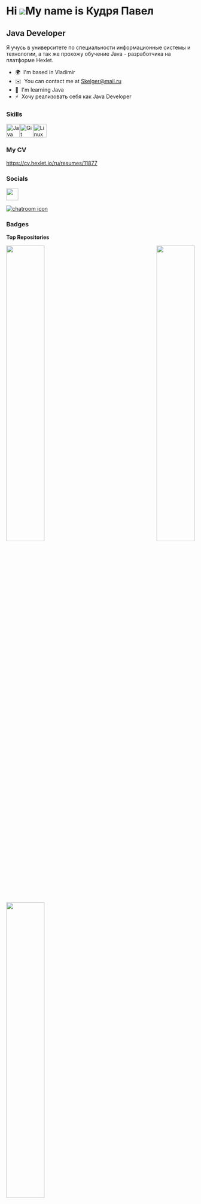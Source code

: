Hi ![](https://user-images.githubusercontent.com/18350557/176309783-0785949b-9127-417c-8b55-ab5a4333674e.gif)My name is Кудря Павел
===================================================================================================================================

Java Developer
--------------

Я учусь в университете по специальности информационные системы и технологии, а так же прохожу обучение Java - разработчика на платформе Hexlet.

* 🌍  I'm based in Vladimir
* ✉️  You can contact me at [Skelger@mail.ru](mailto:Skelger@mail.ru)
* 🧠  I'm learning Java
* ⚡  Хочу реализовать себя как Java Developer

### Skills


<p align="left">
<a href="https://www.oracle.com/java/" target="_blank" rel="noreferrer"><img src="https://raw.githubusercontent.com/danielcranney/readme-generator/main/public/icons/skills/java-colored.svg" width="36" height="36" alt="Java" /></a><a href="https://git-scm.com/" target="_blank" rel="noreferrer"><img src="https://raw.githubusercontent.com/danielcranney/readme-generator/main/public/icons/skills/git-colored.svg" width="36" height="36" alt="Git" /></a><a href="https://www.linux.org" target="_blank" rel="noreferrer"><img src="https://raw.githubusercontent.com/danielcranney/readme-generator/main/public/icons/skills/linux-colored.svg" width="36" height="36" alt="Linux" /></a>
</p>

### My CV

https://cv.hexlet.io/ru/resumes/11877

### Socials

<p align="left"> <a href="https://www.github.com/Kudrya33" target="_blank" rel="noreferrer"> <picture> <source media="(prefers-color-scheme: dark)" srcset="https://raw.githubusercontent.com/danielcranney/readme-generator/main/public/icons/socials/github-dark.svg" /> <source media="(prefers-color-scheme: light)" srcset="https://raw.githubusercontent.com/danielcranney/readme-generator/main/public/icons/socials/github.svg" /> <img src="https://raw.githubusercontent.com/danielcranney/readme-generator/main/public/icons/socials/github.svg" width="32" height="32" /> </picture> </a></p>

[![chatroom icon](https://patrolavia.github.io/telegram-badge/chat.png)](http://t.me/FixKPA)

### Badges

<b>Top Repositories</b>

<div width="100%" align="center"><a href="https://github.com/Kudrya33/Mind-games" align="left"><img align="left" width="45%" src="https://github-readme-stats.vercel.app/api/pin/?username=Kudrya33&repo=Mind-games&title_color=0891b2&text_color=ffffff&icon_color=0891b2&bg_color=1c1917&hide_border=true&locale=en" /></a><a href="https://github.com/Kudrya33/Validator" align="right"><img align="right" width="45%" src="https://github-readme-stats.vercel.app/api/pin/?username=Kudrya33&repo=Validator&title_color=0891b2&text_color=ffffff&icon_color=0891b2&bg_color=1c1917&hide_border=true&locale=en" /></a></div><br /><br /><br /><br /><br /><br /><br />

<br /><br /><br /><br /><br />

<div width="100%" align="center"><a href="https://github.com/Kudrya33/Gendiff" align="left"><img align="left" width="45%" src="https://github-readme-stats.vercel.app/api/pin/?username=Kudrya33&repo=Gendiff&title_color=0891b2&text_color=ffffff&icon_color=0891b2&bg_color=1c1917&hide_border=true&locale=en" /></a></div>
